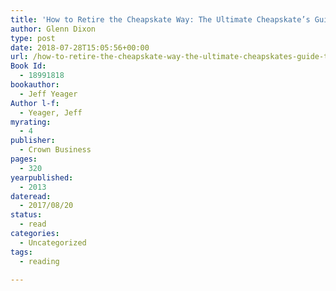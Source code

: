 ```yaml
---
title: 'How to Retire the Cheapskate Way: The Ultimate Cheapskate’s Guide to a Better, Earlier, Happier Retirement'
author: Glenn Dixon
type: post
date: 2018-07-28T15:05:56+00:00
url: /how-to-retire-the-cheapskate-way-the-ultimate-cheapskates-guide-to-a-better-earlier-happier-retirement/
Book Id:
  - 18991818
bookauthor:
  - Jeff Yeager
Author l-f:
  - Yeager, Jeff
myrating:
  - 4
publisher:
  - Crown Business
pages:
  - 320
yearpublished:
  - 2013
dateread:
  - 2017/08/20
status:
  - read
categories:
  - Uncategorized
tags:
  - reading

---
```

